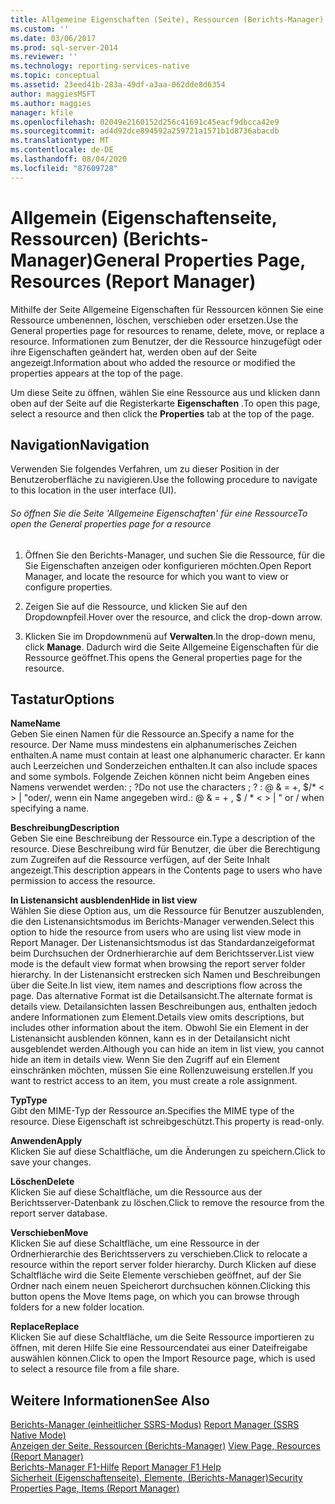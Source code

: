 ```yaml
---
title: Allgemeine Eigenschaften (Seite), Ressourcen (Berichts-Manager) | Microsoft-Dokumentation
ms.custom: ''
ms.date: 03/06/2017
ms.prod: sql-server-2014
ms.reviewer: ''
ms.technology: reporting-services-native
ms.topic: conceptual
ms.assetid: 23eed41b-283a-49df-a3aa-062dde8d6354
author: maggiesMSFT
ms.author: maggies
manager: kfile
ms.openlocfilehash: 02049e2160152d256c41691c45eacf9dbcca42e9
ms.sourcegitcommit: ad4d92dce894592a259721a1571b1d8736abacdb
ms.translationtype: MT
ms.contentlocale: de-DE
ms.lasthandoff: 08/04/2020
ms.locfileid: "87609728"
---
```

# <a name="general-properties-page-resources-report-manager"></a><span data-ttu-id="f78d5-102">Allgemein (Eigenschaftenseite, Ressourcen) (Berichts-Manager)</span><span class="sxs-lookup"><span data-stu-id="f78d5-102">General Properties Page, Resources (Report Manager)</span></span>
  <span data-ttu-id="f78d5-103">Mithilfe der Seite Allgemeine Eigenschaften für Ressourcen können Sie eine Ressource umbenennen, löschen, verschieben oder ersetzen.</span><span class="sxs-lookup"><span data-stu-id="f78d5-103">Use the General properties page for resources to rename, delete, move, or replace a resource.</span></span> <span data-ttu-id="f78d5-104">Informationen zum Benutzer, der die Ressource hinzugefügt oder ihre Eigenschaften geändert hat, werden oben auf der Seite angezeigt.</span><span class="sxs-lookup"><span data-stu-id="f78d5-104">Information about who added the resource or modified the properties appears at the top of the page.</span></span>  
  
 <span data-ttu-id="f78d5-105">Um diese Seite zu öffnen, wählen Sie eine Ressource aus und klicken dann oben auf der Seite auf die Registerkarte **Eigenschaften** .</span><span class="sxs-lookup"><span data-stu-id="f78d5-105">To open this page, select a resource and then click the **Properties** tab at the top of the page.</span></span>  
  
## <a name="navigation"></a><span data-ttu-id="f78d5-106">Navigation</span><span class="sxs-lookup"><span data-stu-id="f78d5-106">Navigation</span></span>  
 <span data-ttu-id="f78d5-107">Verwenden Sie folgendes Verfahren, um zu dieser Position in der Benutzeroberfläche zu navigieren.</span><span class="sxs-lookup"><span data-stu-id="f78d5-107">Use the following procedure to navigate to this location in the user interface (UI).</span></span>  
  
###### <a name="to-open-the-general-properties-page-for-a-resource"></a><span data-ttu-id="f78d5-108">So öffnen Sie die Seite 'Allgemeine Eigenschaften' für eine Ressource</span><span class="sxs-lookup"><span data-stu-id="f78d5-108">To open the General properties page for a resource</span></span>  
  
1.  <span data-ttu-id="f78d5-109">Öffnen Sie den Berichts-Manager, und suchen Sie die Ressource, für die Sie Eigenschaften anzeigen oder konfigurieren möchten.</span><span class="sxs-lookup"><span data-stu-id="f78d5-109">Open Report Manager, and locate the resource for which you want to view or configure properties.</span></span>  
  
2.  <span data-ttu-id="f78d5-110">Zeigen Sie auf die Ressource, und klicken Sie auf den Dropdownpfeil.</span><span class="sxs-lookup"><span data-stu-id="f78d5-110">Hover over the resource, and click the drop-down arrow.</span></span>  
  
3.  <span data-ttu-id="f78d5-111">Klicken Sie im Dropdownmenü auf **Verwalten**.</span><span class="sxs-lookup"><span data-stu-id="f78d5-111">In the drop-down menu, click **Manage**.</span></span> <span data-ttu-id="f78d5-112">Dadurch wird die Seite Allgemeine Eigenschaften für die Ressource geöffnet.</span><span class="sxs-lookup"><span data-stu-id="f78d5-112">This opens the General properties page for the resource.</span></span>  
  
## <a name="options"></a><span data-ttu-id="f78d5-113">Tastatur</span><span class="sxs-lookup"><span data-stu-id="f78d5-113">Options</span></span>  
 <span data-ttu-id="f78d5-114">**Name**</span><span class="sxs-lookup"><span data-stu-id="f78d5-114">**Name**</span></span>  
 <span data-ttu-id="f78d5-115">Geben Sie einen Namen für die Ressource an.</span><span class="sxs-lookup"><span data-stu-id="f78d5-115">Specify a name for the resource.</span></span> <span data-ttu-id="f78d5-116">Der Name muss mindestens ein alphanumerisches Zeichen enthalten.</span><span class="sxs-lookup"><span data-stu-id="f78d5-116">A name must contain at least one alphanumeric character.</span></span> <span data-ttu-id="f78d5-117">Er kann auch Leerzeichen und Sonderzeichen enthalten.</span><span class="sxs-lookup"><span data-stu-id="f78d5-117">It can also include spaces and some symbols.</span></span> <span data-ttu-id="f78d5-118">Folgende Zeichen können nicht beim Angeben eines Namens verwendet werden: ; ?</span><span class="sxs-lookup"><span data-stu-id="f78d5-118">Do not use the characters ; ?</span></span> <span data-ttu-id="f78d5-119">: \@ & = +, $/\* \< > | "oder/, wenn ein Name angegeben wird.</span><span class="sxs-lookup"><span data-stu-id="f78d5-119">: \@ & = + , $ / \* \< > | " or / when specifying a name.</span></span>  
  
 <span data-ttu-id="f78d5-120">**Beschreibung**</span><span class="sxs-lookup"><span data-stu-id="f78d5-120">**Description**</span></span>  
 <span data-ttu-id="f78d5-121">Geben Sie eine Beschreibung der Ressource ein.</span><span class="sxs-lookup"><span data-stu-id="f78d5-121">Type a description of the resource.</span></span> <span data-ttu-id="f78d5-122">Diese Beschreibung wird für Benutzer, die über die Berechtigung zum Zugreifen auf die Ressource verfügen, auf der Seite Inhalt angezeigt.</span><span class="sxs-lookup"><span data-stu-id="f78d5-122">This description appears in the Contents page to users who have permission to access the resource.</span></span>  
  
 <span data-ttu-id="f78d5-123">**In Listenansicht ausblenden**</span><span class="sxs-lookup"><span data-stu-id="f78d5-123">**Hide in list view**</span></span>  
 <span data-ttu-id="f78d5-124">Wählen Sie diese Option aus, um die Ressource für Benutzer auszublenden, die den Listenansichtsmodus im Berichts-Manager verwenden.</span><span class="sxs-lookup"><span data-stu-id="f78d5-124">Select this option to hide the resource from users who are using list view mode in Report Manager.</span></span> <span data-ttu-id="f78d5-125">Der Listenansichtsmodus ist das Standardanzeigeformat beim Durchsuchen der Ordnerhierarchie auf dem Berichtsserver.</span><span class="sxs-lookup"><span data-stu-id="f78d5-125">List view mode is the default view format when browsing the report server folder hierarchy.</span></span> <span data-ttu-id="f78d5-126">In der Listenansicht erstrecken sich Namen und Beschreibungen über die Seite.</span><span class="sxs-lookup"><span data-stu-id="f78d5-126">In list view, item names and descriptions flow across the page.</span></span> <span data-ttu-id="f78d5-127">Das alternative Format ist die Detailsansicht.</span><span class="sxs-lookup"><span data-stu-id="f78d5-127">The alternate format is details view.</span></span> <span data-ttu-id="f78d5-128">Detailansichten lassen Beschreibungen aus, enthalten jedoch andere Informationen zum Element.</span><span class="sxs-lookup"><span data-stu-id="f78d5-128">Details view omits descriptions, but includes other information about the item.</span></span> <span data-ttu-id="f78d5-129">Obwohl Sie ein Element in der Listenansicht ausblenden können, kann es in der Detailansicht nicht ausgeblendet werden.</span><span class="sxs-lookup"><span data-stu-id="f78d5-129">Although you can hide an item in list view, you cannot hide an item in details view.</span></span> <span data-ttu-id="f78d5-130">Wenn Sie den Zugriff auf ein Element einschränken möchten, müssen Sie eine Rollenzuweisung erstellen.</span><span class="sxs-lookup"><span data-stu-id="f78d5-130">If you want to restrict access to an item, you must create a role assignment.</span></span>  
  
 <span data-ttu-id="f78d5-131">**Typ**</span><span class="sxs-lookup"><span data-stu-id="f78d5-131">**Type**</span></span>  
 <span data-ttu-id="f78d5-132">Gibt den MIME-Typ der Ressource an.</span><span class="sxs-lookup"><span data-stu-id="f78d5-132">Specifies the MIME type of the resource.</span></span> <span data-ttu-id="f78d5-133">Diese Eigenschaft ist schreibgeschützt.</span><span class="sxs-lookup"><span data-stu-id="f78d5-133">This property is read-only.</span></span>  
  
 <span data-ttu-id="f78d5-134">**Anwenden**</span><span class="sxs-lookup"><span data-stu-id="f78d5-134">**Apply**</span></span>  
 <span data-ttu-id="f78d5-135">Klicken Sie auf diese Schaltfläche, um die Änderungen zu speichern.</span><span class="sxs-lookup"><span data-stu-id="f78d5-135">Click to save your changes.</span></span>  
  
 <span data-ttu-id="f78d5-136">**Löschen**</span><span class="sxs-lookup"><span data-stu-id="f78d5-136">**Delete**</span></span>  
 <span data-ttu-id="f78d5-137">Klicken Sie auf diese Schaltfläche, um die Ressource aus der Berichtsserver-Datenbank zu löschen.</span><span class="sxs-lookup"><span data-stu-id="f78d5-137">Click to remove the resource from the report server database.</span></span>  
  
 <span data-ttu-id="f78d5-138">**Verschieben**</span><span class="sxs-lookup"><span data-stu-id="f78d5-138">**Move**</span></span>  
 <span data-ttu-id="f78d5-139">Klicken Sie auf diese Schaltfläche, um eine Ressource in der Ordnerhierarchie des Berichtsservers zu verschieben.</span><span class="sxs-lookup"><span data-stu-id="f78d5-139">Click to relocate a resource within the report server folder hierarchy.</span></span> <span data-ttu-id="f78d5-140">Durch Klicken auf diese Schaltfläche wird die Seite Elemente verschieben geöffnet, auf der Sie Ordner nach einem neuen Speicherort durchsuchen können.</span><span class="sxs-lookup"><span data-stu-id="f78d5-140">Clicking this button opens the Move Items page, on which you can browse through folders for a new folder location.</span></span>  
  
 <span data-ttu-id="f78d5-141">**Replace**</span><span class="sxs-lookup"><span data-stu-id="f78d5-141">**Replace**</span></span>  
 <span data-ttu-id="f78d5-142">Klicken Sie auf diese Schaltfläche, um die Seite Ressource importieren zu öffnen, mit deren Hilfe Sie eine Ressourcendatei aus einer Dateifreigabe auswählen können.</span><span class="sxs-lookup"><span data-stu-id="f78d5-142">Click to open the Import Resource page, which is used to select a resource file from a file share.</span></span>  
  
## <a name="see-also"></a><span data-ttu-id="f78d5-143">Weitere Informationen</span><span class="sxs-lookup"><span data-stu-id="f78d5-143">See Also</span></span>  
 <span data-ttu-id="f78d5-144">[Berichts-Manager &#40;einheitlicher SSRS-Modus&#41;](../../2014/reporting-services/report-manager-ssrs-native-mode.md) </span><span class="sxs-lookup"><span data-stu-id="f78d5-144">[Report Manager  &#40;SSRS Native Mode&#41;](../../2014/reporting-services/report-manager-ssrs-native-mode.md) </span></span>  
 <span data-ttu-id="f78d5-145">[Anzeigen der Seite, Ressourcen &#40;Berichts-Manager&#41;](../../2014/reporting-services/view-page-resources-report-manager.md) </span><span class="sxs-lookup"><span data-stu-id="f78d5-145">[View Page, Resources &#40;Report Manager&#41;](../../2014/reporting-services/view-page-resources-report-manager.md) </span></span>  
 <span data-ttu-id="f78d5-146">[Berichts-Manager F1-Hilfe](../../2014/reporting-services/report-manager-f1-help.md) </span><span class="sxs-lookup"><span data-stu-id="f78d5-146">[Report Manager F1 Help](../../2014/reporting-services/report-manager-f1-help.md) </span></span>  
 [<span data-ttu-id="f78d5-147">Sicherheit (Eigenschaftenseite), Elemente, (Berichts-Manager)</span><span class="sxs-lookup"><span data-stu-id="f78d5-147">Security Properties Page, Items &#40;Report Manager&#41;</span></span>](../../2014/reporting-services/security-properties-page-items-report-manager.md)  
  
  
